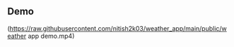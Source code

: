 ## Demo

(https://raw.githubusercontent.com/nitish2k03/weather_app/main/public/weather app demo.mp4)
